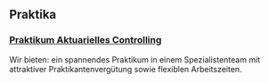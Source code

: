 ## Praktika

### [Praktikum Aktuarielles Controlling](https://github.com/Fachschaft-FB12/Digitales-Brett/blob/main/Praktika/Praktikant_AktuariellesControlling.pdf)
Wir bieten: ein spannendes Praktikum in einem Spezialistenteam mit attraktiver Praktikantenvergütung
sowie flexiblen Arbeitszeiten.
